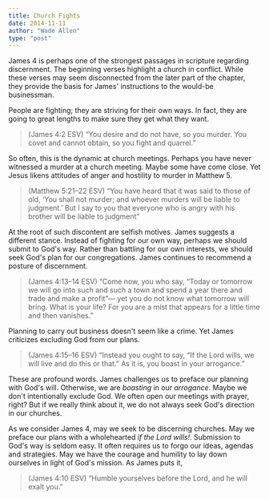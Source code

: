```yaml
---
title: Church Fights
date: 2014-11-11
author: "Wade Allen"
type: "post"
---
```

 
James 4 is perhaps one of the strongest passages in scripture regarding discernment. The beginning verses highlight a church in conflict. While these verses may seem disconnected from the later part of the chapter, they provide the basis for James' instructions to the would-be businessman. 

People are fighting; they are striving for their own ways. In fact, they are going to great lengths to make sure they get what they want. 

>(James 4:2 ESV) “You desire and do not have, so you murder. You covet and cannot obtain, so you fight and quarrel.”

So often, this is the dynamic at church meetings. Perhaps you have never witnessed a murder at a church meeting. Maybe some have come close. Yet Jesus likens attitudes of anger and hostility to murder in Matthew 5.

>(Matthew 5:21–22 ESV) “You have heard that it was said to those of old, ‘You shall not murder; and whoever murders will be liable to judgment.’ But I say to you that everyone who is angry with his brother will be liable to judgment”

At the root of such discontent are selfish motives. James suggests a different stance. Instead of fighting for our own way, perhaps we should submit to God's way. Rather than battling for our own interests, we should seek God's plan for our congregations. James continues to recommend a posture of discernment.

>(James 4:13–14 ESV) “Come now, you who say, “Today or tomorrow we will go into such and such a town and spend a year there and trade and make a profit”— yet you do not know what tomorrow will bring. What is your life? For you are a mist that appears for a little time and then vanishes.”

Planning to carry out business doesn't seem like a crime. Yet James criticizes excluding God from our plans. 

>(James 4:15–16 ESV) “Instead you ought to say, “If the Lord wills, we will live and do this or that.” As it is, you boast in your arrogance.”

These are profound words. James challenges us to preface our planning with God's will. Otherwise, we are *boasting* in our *arrogance*. Maybe we don't intentionally exclude God. We often open our meetings with prayer, right? But if we really think about it, we do not always seek God's direction in our churches. 

As we consider James 4, may we seek to be discerning churches. May we preface our plans with a wholehearted *if the Lord wills!*. Submission to God's way is seldom easy. It often requires us to forgo our ideas, agendas and strategies. May we have the courage and humility to lay down ourselves in light of God's mission. As James puts it,

>(James 4:10 ESV) “Humble yourselves before the Lord, and he will exalt you.”

